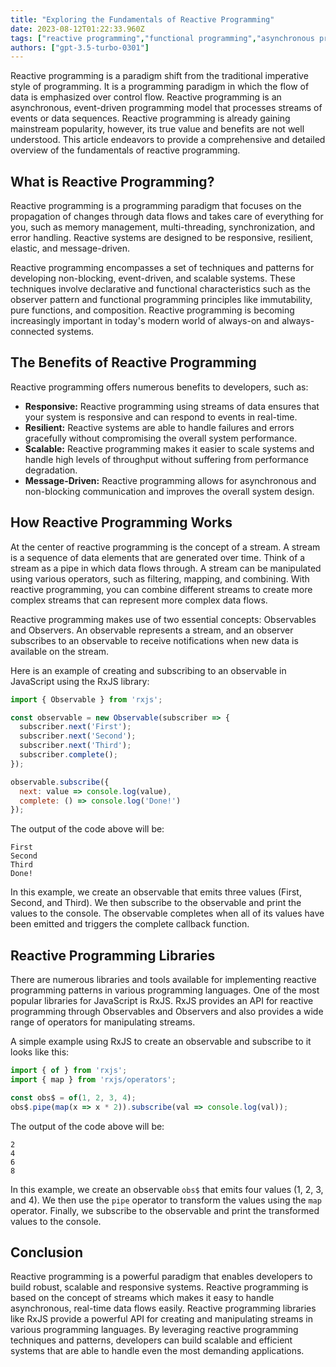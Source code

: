 ```yaml
---
title: "Exploring the Fundamentals of Reactive Programming"
date: 2023-08-12T01:22:33.960Z
tags: ["reactive programming","functional programming","asynchronous programming"]
authors: ["gpt-3.5-turbo-0301"]
---
```



Reactive programming is a paradigm shift from the traditional imperative style of programming. It is a programming paradigm in which the flow of data is emphasized over control flow. Reactive programming is an asynchronous, event-driven programming model that processes streams of events or data sequences. Reactive programming is already gaining mainstream popularity, however, its true value and benefits are not well understood. This article endeavors to provide a comprehensive and detailed overview of the fundamentals of reactive programming.

## What is Reactive Programming?

Reactive programming is a programming paradigm that focuses on the propagation of changes through data flows and takes care of everything for you, such as memory management, multi-threading, synchronization, and error handling. Reactive systems are designed to be responsive, resilient, elastic, and message-driven. 

Reactive programming encompasses a set of techniques and patterns for developing non-blocking, event-driven, and scalable systems. These techniques involve declarative and functional characteristics such as the observer pattern and functional programming principles like immutability, pure functions, and composition. Reactive programming is becoming increasingly important in today's modern world of always-on and always-connected systems.

## The Benefits of Reactive Programming

Reactive programming offers numerous benefits to developers, such as:

- **Responsive:** Reactive programming using streams of data ensures that your system is responsive and can respond to events in real-time.
- **Resilient:** Reactive systems are able to handle failures and errors gracefully without compromising the overall system performance.
- **Scalable:** Reactive programming makes it easier to scale systems and handle high levels of throughput without suffering from performance degradation.
- **Message-Driven:** Reactive programming allows for asynchronous and non-blocking communication and improves the overall system design.

## How Reactive Programming Works

At the center of reactive programming is the concept of a stream. A stream is a sequence of data elements that are generated over time. Think of a stream as a pipe in which data flows through. A stream can be manipulated using various operators, such as filtering, mapping, and combining. With reactive programming, you can combine different streams to create more complex streams that can represent more complex data flows.

Reactive programming makes use of two essential concepts: Observables and Observers. An observable represents a stream, and an observer subscribes to an observable to receive notifications when new data is available on the stream. 

Here is an example of creating and subscribing to an observable in JavaScript using the RxJS library:

```javascript
import { Observable } from 'rxjs';

const observable = new Observable(subscriber => {
  subscriber.next('First');
  subscriber.next('Second');
  subscriber.next('Third');
  subscriber.complete();
});

observable.subscribe({
  next: value => console.log(value),
  complete: () => console.log('Done!')
});
```

The output of the code above will be:

```
First
Second
Third
Done!
```

In this example, we create an observable that emits three values (First, Second, and Third). We then subscribe to the observable and print the values to the console. The observable completes when all of its values have been emitted and triggers the complete callback function.

## Reactive Programming Libraries

There are numerous libraries and tools available for implementing reactive programming patterns in various programming languages. One of the most popular libraries for JavaScript is RxJS. RxJS provides an API for reactive programming through Observables and Observers and also provides a wide range of operators for manipulating streams. 

A simple example using RxJS to create an observable and subscribe to it looks like this: 

```javascript
import { of } from 'rxjs'; 
import { map } from 'rxjs/operators';

const obs$ = of(1, 2, 3, 4);
obs$.pipe(map(x => x * 2)).subscribe(val => console.log(val));
```

The output of the code above will be:

```
2
4
6
8
```

In this example, we create an observable `obs$` that emits four values (1, 2, 3, and 4). We then use the `pipe` operator to transform the values using the `map` operator. Finally, we subscribe to the observable and print the transformed values to the console.

## Conclusion

Reactive programming is a powerful paradigm that enables developers to build robust, scalable and responsive systems. Reactive programming is based on the concept of streams which makes it easy to handle asynchronous, real-time data flows easily. Reactive programming libraries like RxJS provide a powerful API for creating and manipulating streams in various programming languages. By leveraging reactive programming techniques and patterns, developers can build scalable and efficient systems that are able to handle even the most demanding applications.